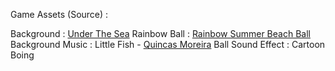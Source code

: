 Game Assets (Source) :

Background        :  [Under The Sea](http://www.clker.com/clipart-356702.html)
Rainbow Ball      :  [Rainbow Summer Beach Ball](https://sweetclipart.com/rainbow-summer-beach-ball-270)
Background Music  :  Little Fish - [Quincas Moreira](https://www.youtube.com/channel/UCL1zFMJb0sthwdAlGjGbdyg/)
Ball Sound Effect :  Cartoon Boing